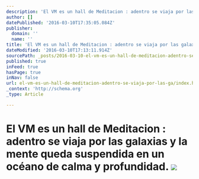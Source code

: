 ```yaml
---
description: 'El VM es un hall de Meditacion : adentro se viaja por las galaxias y la mente queda suspendida en un océano de calma y profundidad.'
author: []
datePublished: '2016-03-10T17:35:05.084Z'
publisher:
  domain: ''
  name: ''
title: 'El VM es un hall de Meditacion : adentro se viaja por las galaxias y la mente queda suspendida en un océano de calma y profundidad. '
dateModified: '2016-03-10T17:13:11.914Z'
sourcePath: _posts/2016-03-10-el-vm-es-un-hall-de-meditacion-adentro-se-viaja-por-las-ga.md
published: true
inFeed: true
hasPage: true
inNav: false
url: el-vm-es-un-hall-de-meditacion-adentro-se-viaja-por-las-ga/index.html
_context: 'http://schema.org'
_type: Article

---
```

# El VM es un hall de Meditacion : adentro se viaja por las galaxias y la mente queda suspendida en un océano de calma y profundidad. ![](https://the-grid-user-content.s3-us-west-2.amazonaws.com/a66ffb26-bb7b-40f9-95f0-d9e29d79cfbc.png)